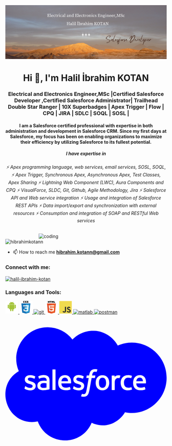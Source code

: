 ![logo](https://github.com/hibrahimkotann/hibrahimkotann/blob/main/Electrical%20and%20Electronics%20Engineer%2CMSc.png)
<h1 align="center">Hi 👋, I'm Halil İbrahim KOTAN</h1>
<h3 align="center">Electrical and Electronics Engineer,MSc |Certified Salesforce Developer ,Certified Salesforce Administrator| Trailhead Double Star Ranger | 10X Superbadges | Apex Trigger | Flow | CPQ | JIRA | SDLC | SOQL | SOSL |</h3>
<h4 align="center">   I am a Salesforce certified professional with expertise in both administration and development in Salesforce CRM. Since my first days at Salesforce, my focus has been on enabling organizations to maximize their efficiency by utilizing Salesforce to its fullest potential.
 </h4>
 <h5 align="center"> I have expertise in  </h5>
  <h6 align="center">  
 ⚡ Apex programming language, web services, email services, SOSL, SOQL,
 ⚡ Apex Trigger, Synchronous Apex, Asynchronous Apex, Test Classes, Apex Sharing
 ⚡ Lightning Web Component (LWC), Aura Components and CPQ
 ⚡ VisualForce, SLDC, Git, Github, Agile Methodology, Jira
 ⚡ Salesforce API and Web service integration
 ⚡ Usage and integration of Salesforce REST APIs
 ⚡ Data import/export and synchronization with external resources
 ⚡ Consumption and integration of SOAP and RESTful Web services
  </h6>

<img align="right" alt ="coding" width="400" src="https://i.pinimg.com/originals/ef/2d/b0/ef2db0885d94fd149a4b7914923bb2a3.gif">

<p align="left"> <img src="https://komarev.com/ghpvc/?username=hibrahimkotann&label=Profile%20views&color=0e75b6&style=flat" alt="hibrahimkotann" /> </p>

- 📫 How to reach me **hibrahim.kotann@gmail.com**

<h3 align="left">Connect with me:</h3>
<p align="left">
<a href="https://linkedin.com/in/halil-ibrahim-kotan" target="blank"><img align="center" src="https://raw.githubusercontent.com/rahuldkjain/github-profile-readme-generator/master/src/images/icons/Social/linked-in-alt.svg" alt="halil-ibrahim-kotan" height="30" width="40" /></a>
</p>

<h3 align="left">Languages and Tools:</h3>
<p align="left"> <a href="https://developer.android.com" target="_blank" rel="noreferrer"> <img src="https://raw.githubusercontent.com/devicons/devicon/master/icons/android/android-original-wordmark.svg" alt="android" width="40" height="40"/> </a> <a href="https://www.w3schools.com/css/" target="_blank" rel="noreferrer"> <img src="https://raw.githubusercontent.com/devicons/devicon/master/icons/css3/css3-original-wordmark.svg" alt="css3" width="40" height="40"/> </a> <a href="https://git-scm.com/" target="_blank" rel="noreferrer"> <img src="https://www.vectorlogo.zone/logos/git-scm/git-scm-icon.svg" alt="git" width="40" height="40"/> </a> <a href="https://www.w3.org/html/" target="_blank" rel="noreferrer"> <img src="https://raw.githubusercontent.com/devicons/devicon/master/icons/html5/html5-original-wordmark.svg" alt="html5" width="40" height="40"/> </a> <a href="https://developer.mozilla.org/en-US/docs/Web/JavaScript" target="_blank" rel="noreferrer"> <img src="https://raw.githubusercontent.com/devicons/devicon/master/icons/javascript/javascript-original.svg" alt="javascript" width="40" height="40"/> </a> <a href="https://www.mathworks.com/" target="_blank" rel="noreferrer"> <img src="https://upload.wikimedia.org/wikipedia/commons/2/21/Matlab_Logo.png" alt="matlab" width="40" height="40"/> </a> <a href="https://postman.com" target="_blank" rel="noreferrer"> <img src="https://www.vectorlogo.zone/logos/getpostman/getpostman-icon.svg" alt="postman" width="40" height="40"/> </a> </p>
<svg style="color: blue" xmlns="http://www.w3.org/2000/svg" viewBox="0 0 640 512"><!--! Font Awesome Free 6.1.1 by @fontawesome - https://fontawesome.com License - https://fontawesome.com/license/free (Icons: CC BY 4.0, Fonts: SIL OFL 1.1, Code: MIT License) Copyright 2022 Fonticons, Inc. --><path d="M248.89 245.64h-26.35c.69-5.16 3.32-14.12 13.64-14.12 6.75 0 11.97 3.82 12.71 14.12zm136.66-13.88c-.47 0-14.11-1.77-14.11 20s13.63 20 14.11 20c13 0 14.11-13.54 14.11-20 0-21.76-13.66-20-14.11-20zm-243.22 23.76a8.63 8.63 0 0 0-3.29 7.29c0 4.78 2.08 6.05 3.29 7.05 4.7 3.7 15.07 2.12 20.93.95v-16.94c-5.32-1.07-16.73-1.96-20.93 1.65zM640 232c0 87.58-80 154.39-165.36 136.43-18.37 33-70.73 70.75-132.2 41.63-41.16 96.05-177.89 92.18-213.81-5.17C8.91 428.78-50.19 266.52 53.36 205.61 18.61 126.18 76 32 167.67 32a124.24 124.24 0 0 1 98.56 48.7c20.7-21.4 49.4-34.81 81.15-34.81 42.34 0 79 23.52 98.8 58.57C539 63.78 640 132.69 640 232zm-519.55 31.8c0-11.76-11.69-15.17-17.87-17.17-5.27-2.11-13.41-3.51-13.41-8.94 0-9.46 17-6.66 25.17-2.12 0 0 1.17.71 1.64-.47.24-.7 2.36-6.58 2.59-7.29a1.13 1.13 0 0 0-.7-1.41c-12.33-7.63-40.7-8.51-40.7 12.7 0 12.46 11.49 15.44 17.88 17.17 4.72 1.58 13.17 3 13.17 8.7 0 4-3.53 7.06-9.17 7.06a31.76 31.76 0 0 1-19-6.35c-.47-.23-1.42-.71-1.65.71l-2.4 7.47c-.47.94.23 1.18.23 1.41 1.75 1.4 10.3 6.59 22.82 6.59 13.17 0 21.4-7.06 21.4-18.11zm32-42.58c-10.13 0-18.66 3.17-21.4 5.18a1 1 0 0 0-.24 1.41l2.59 7.06a1 1 0 0 0 1.18.7c.65 0 6.8-4 16.93-4 4 0 7.06.71 9.18 2.36 3.6 2.8 3.06 8.29 3.06 10.58-4.79-.3-19.11-3.44-29.41 3.76a16.92 16.92 0 0 0-7.34 14.54c0 5.9 1.51 10.4 6.59 14.35 12.24 8.16 36.28 2 38.1 1.41 1.58-.32 3.53-.66 3.53-1.88v-33.88c.04-4.61.32-21.64-22.78-21.64zM199 200.24a1.11 1.11 0 0 0-1.18-1.18H188a1.11 1.11 0 0 0-1.17 1.18v79a1.11 1.11 0 0 0 1.17 1.18h9.88a1.11 1.11 0 0 0 1.18-1.18zm55.75 28.93c-2.1-2.31-6.79-7.53-17.65-7.53-3.51 0-14.16.23-20.7 8.94-6.35 7.63-6.58 18.11-6.58 21.41 0 3.12.15 14.26 7.06 21.17 2.64 2.91 9.06 8.23 22.81 8.23 10.82 0 16.47-2.35 18.58-3.76.47-.24.71-.71.24-1.88l-2.35-6.83a1.26 1.26 0 0 0-1.41-.7c-2.59.94-6.35 2.82-15.29 2.82-17.42 0-16.85-14.74-16.94-16.7h37.17a1.23 1.23 0 0 0 1.17-.94c-.29 0 2.07-14.7-6.09-24.23zm36.69 52.69c13.17 0 21.41-7.06 21.41-18.11 0-11.76-11.7-15.17-17.88-17.17-4.14-1.66-13.41-3.38-13.41-8.94 0-3.76 3.29-6.35 8.47-6.35a38.11 38.11 0 0 1 16.7 4.23s1.18.71 1.65-.47c.23-.7 2.35-6.58 2.58-7.29a1.13 1.13 0 0 0-.7-1.41c-7.91-4.9-16.74-4.94-20.23-4.94-12 0-20.46 7.29-20.46 17.64 0 12.46 11.48 15.44 17.87 17.17 6.11 2 13.17 3.26 13.17 8.7 0 4-3.52 7.06-9.17 7.06a31.8 31.8 0 0 1-19-6.35 1 1 0 0 0-1.65.71l-2.35 7.52c-.47.94.23 1.18.23 1.41 1.72 1.4 10.33 6.59 22.79 6.59zM357.09 224c0-.71-.24-1.18-1.18-1.18h-11.76c0-.14.94-8.94 4.47-12.47 4.16-4.15 11.76-1.64 12-1.64 1.17.47 1.41 0 1.64-.47l2.83-7.77c.7-.94 0-1.17-.24-1.41-5.09-2-17.35-2.87-24.46 4.24-5.48 5.48-7 13.92-8 19.52h-8.47a1.28 1.28 0 0 0-1.17 1.18l-1.42 7.76c0 .7.24 1.17 1.18 1.17h8.23c-8.51 47.9-8.75 50.21-10.35 55.52-1.08 3.62-3.29 6.9-5.88 7.76-.09 0-3.88 1.68-9.64-.24 0 0-.94-.47-1.41.71-.24.71-2.59 6.82-2.83 7.53s0 1.41.47 1.41c5.11 2 13 1.77 17.88 0 6.28-2.28 9.72-7.89 11.53-12.94 2.75-7.71 2.81-9.79 11.76-59.74h12.23a1.29 1.29 0 0 0 1.18-1.18zm53.39 16c-.56-1.68-5.1-18.11-25.17-18.11-15.25 0-23 10-25.16 18.11-1 3-3.18 14 0 23.52.09.3 4.41 18.12 25.16 18.12 14.95 0 22.9-9.61 25.17-18.12 3.21-9.61 1.01-20.52 0-23.52zm45.4-16.7c-5-1.65-16.62-1.9-22.11 5.41v-4.47a1.11 1.11 0 0 0-1.18-1.17h-9.4a1.11 1.11 0 0 0-1.18 1.17v55.28a1.12 1.12 0 0 0 1.18 1.18h9.64a1.12 1.12 0 0 0 1.18-1.18v-27.77c0-2.91.05-11.37 4.46-15.05 4.9-4.9 12-3.36 13.41-3.06a1.57 1.57 0 0 0 1.41-.94 74 74 0 0 0 3.06-8 1.16 1.16 0 0 0-.47-1.41zm46.81 54.1l-2.12-7.29c-.47-1.18-1.41-.71-1.41-.71-4.23 1.82-10.15 1.89-11.29 1.89-4.64 0-17.17-1.13-17.17-19.76 0-6.23 1.85-19.76 16.47-19.76a34.85 34.85 0 0 1 11.52 1.65s.94.47 1.18-.71c.94-2.59 1.64-4.47 2.59-7.53.23-.94-.47-1.17-.71-1.17-11.59-3.87-22.34-2.53-27.76 0-1.59.74-16.23 6.49-16.23 27.52 0 2.9-.58 30.11 28.94 30.11a44.45 44.45 0 0 0 15.52-2.83 1.3 1.3 0 0 0 .47-1.42zm53.87-39.52c-.8-3-5.37-16.23-22.35-16.23-16 0-23.52 10.11-25.64 18.59a38.58 38.58 0 0 0-1.65 11.76c0 25.87 18.84 29.4 29.88 29.4 10.82 0 16.46-2.35 18.58-3.76.47-.24.71-.71.24-1.88l-2.36-6.83a1.26 1.26 0 0 0-1.41-.7c-2.59.94-6.35 2.82-15.29 2.82-17.42 0-16.85-14.74-16.93-16.7h37.16a1.25 1.25 0 0 0 1.18-.94c-.24-.01.94-7.07-1.41-15.54zm-23.29-6.35c-10.33 0-13 9-13.64 14.12H546c-.88-11.92-7.62-14.13-12.73-14.13z" fill="blue"></path></svg>
